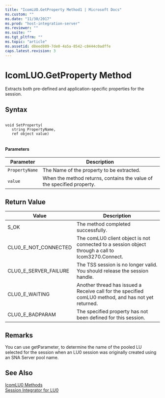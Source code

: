 ```yaml
---
title: "IcomLUO.GetProperty Method1 | Microsoft Docs"
ms.custom: ""
ms.date: "11/30/2017"
ms.prod: "host-integration-server"
ms.reviewer: ""
ms.suite: ""
ms.tgt_pltfrm: ""
ms.topic: "article"
ms.assetid: d8eed889-7de0-4a5a-8542-c8444c0adffe
caps.latest.revision: 3
---
```

# IcomLUO.GetProperty Method
Extracts both pre-defined and application-specific properties for the session.  
  
## Syntax  
  
```  
  
void SetProperty(  
   string PropertyName,  
   ref object value)  
  
```  
  
#### Parameters  
  
|Parameter|Description|  
|---------------|-----------------|  
|`PropertyName`|The Name of the property to be extracted.|  
|`value`|When the method returns, contains the value of the specified property.|  
  
## Return Value  
  
|Value|Description|  
|-----------|-----------------|  
|S_OK|The method completed successfully.|  
|CLU0_E_NOT_CONNECTED|The comLU0 client object is not connected to a session object through a call to Icom3270.Connect.|  
|CLU0_E_SERVER_FAILURE|The TSS session is no longer valid. You should release the session handle.|  
|CLU0_E_WAITING|Another thread has issued a Receive call for the specified comLU0 method, and has not yet returned.|  
|CLU0_E_BADPARAM|The specified property has not been defined for this session.|  
  
## Remarks  
 You can use getParameter, to determine the name of the pooled LU selected for the session when an LU0 session was originally created using an SNA Server pool name.  
  
## See Also  
 [IcomLU0 Methods](../core/icomlu0-methods2.md)   
 [Session Integrator for LU0](../core/session-integrator-for-lu01.md)